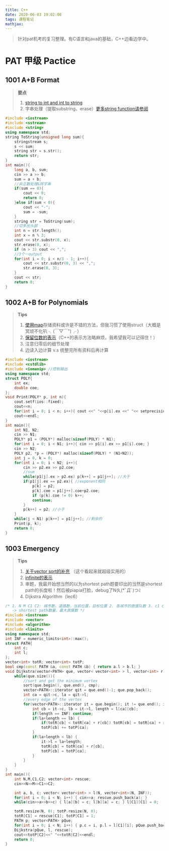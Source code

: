 ```yaml
---
title: C++
date: 2020-06-03 19:02:08
tags: 课程笔记
mathjax: 
---
```


> 针对pat机考的复习整理。有C语言和java的基础，C++边看边学中。

# PAT 甲级 Pactice

## **1001** A+B Format

> **要点**
>
> 1. [string to int and int to string](https://www.systutorials.com/convert-string-to-int-and-reverse/)
> 2. 字串处理（提取substring、erase）[更多string function请参阅](http://www.cplusplus.com/reference/string/basic_string/)

```c++
#include <iostream>
#include <sstream>
#include <string>
using namespace std;
string ToString(unsigned long sum){
    stringstream s;
    s << sum;
    string str = s.str();
    return str;
}
int main(){
    long a, b, sum;
    cin >> a >> b;
    sum = a + b;
    //非正数处理&转字串
    if(sum == 0){
        cout << 0;
        return 0;
    }else if(sum < 0){
        cout << "-";
        sum = -sum;
    }
    string str = ToString(sum);
    //切多出头部
    int n = str.length();
    int x = n % 3;
    cout << str.substr(0, x);
    str.erase(0, x);
    if (n > 3) cout << ",";
    //3个一output
    for(int i = 0; i < n/3 - 1; i++){
        cout << str.substr(0, 3) << ",";
        str.erase(0, 3);
    }
    cout << str;
    return 0;
}
```

## **1002** A+B for Polynomials

> **Tips**
>
> 1. [使用map](https://blog.csdn.net/a845717607/article/details/86508227)存储资料或许是不错的方法，但我习惯了使用struct（大概是冥顽不化叭 ╮(￣▽￣")╭ ）
> 2. [保留位数的表示](https://blog.csdn.net/qq_36667170/article/details/79265224)（C++的表示方法略麻烦，我希望我可以记得住！）
> 3. 注意归零后的细节处理
> 4. 边读入边计算 v.s 统整完所有资料后再计算

```C++
#include <iostream>
#include <cstdlib>
#include <iomanip> //控制输出
using namespace std;
struct POLY{
    int ex;
    double coe;
};
void Print(POLY* p, int n){
    cout.setf(ios::fixed);
    cout<<n;
    for(int i = 0; i < n; i++){ cout <<" "<<p[i].ex <<" "<< setprecision(1)<<p[i].coe; }
    cout<<endl;
}
int main(){
    int N1, N2;
    cin >> N1;
    POLY* p1 = (POLY*) malloc(sizeof(POLY) * N1);
    for(int i = 0; i < N1; i++){ cin >> p1[i].ex >> p1[i].coe; }
    cin >> N2;
    POLY p2, *p = (POLY*) malloc(sizeof(POLY) * (N1+N2));
    int j = 0, k = 0;
    for(int i = 0; i < N2; i++){
        cin >> p2.ex >> p2.coe;
        //sum
        while(p1[j].ex > p2.ex) p[k++] = p1[j++]; //大于
        if(p1[j].ex == p2.ex){ //exponent相同
            p[k] = p2;
            p[k].coe = p1[j++].coe+p2.coe;
            if (p[k].coe != 0) k++;
            continue;
        }
        p[k++] = p2; //小于
    }
    while(j < N1) p[k++] = p1[j++]; //剩余的
    Print(p, k);
    return 0;
}
```

## 1003 Emergency

> **Tips**
>
> 1. [关于vector sort的补充](https://www.itread01.com/content/1544347654.html)  （这个看起来就超级实用的）
> 2. [infinite的表示](https://cloud.tencent.com/developer/ask/96717)
> 3. 审题，我最开始想当然的以为shortest path题要印出的当然是shortest path的长度啦！然后被piapia打脸，debug了N久(*ﾟДﾟ)つﾐ
> 4. Dijkstra Algorithm（lec6）

```c++
/* 1. N M C1 C2: 城市数，道路数，当前位置，目标位置 2. 各城市的救援队数 3. c1 c2 l...
   -> shortest path数量，最大救援数 */
#include <iostream>
#include <vector>
#include <algorithm>
#include <limits>
using namespace std;
int INF = numeric_limits<int>::max();
struct PATH{
    int c;
    int l;
};
vector<int> totR; vector<int> totP;
bool cmp(const PATH &a, const PATH &b) { return a.l > b.l; }
void Dijkstra(vector<PATH> que, vector< vector<int> > l, vector<int> r){
    while(que.size()){
        //sort and get the minimum vertex
        sort(que.begin(), que.end(), cmp);
        vector<PATH>::iterator qit = que.end()-1; que.pop_back();
        int ca = qit->c, la = qit->l;
        //every edge of the vertex
        for(vector<PATH>::iterator it = que.begin(); it != que.end(); it++){
            int cb = it->c, lb = it->l, length = l[ca][cb];
            if(length == INF) continue;
            if(la+length == lb) {
                if(totR[cb] < totR[ca] + r[cb]) totR[cb] = totR[ca] + r[cb];
                totP[cb] += totP[ca];
            }
            if(la+length < lb) { 
                it->l = la+length; 
                totR[cb] = totR[ca] + r[cb]; 
                totP[cb] = totP[ca]; 
            }
        }
    }
}
int main(){
    int N,M,C1,C2; vector<int> rescue;
    cin>>N>>M>>C1>>C2;

    int a, b, c; vector< vector<int> > l(N, vector<int>(N, INF)); 
    for(int i = 0; i < N; i++) { cin>>a; rescue.push_back(a); } 
    while(cin>>a>>b>>c) { l[a][b] = c; l[b][a] = c; } l[C1][C1] = 0;

    totR.resize(N, 0); totP.resize(N, 0);
    totR[C1] = rescue[C1]; totP[C1] = 1;
    PATH p; vector<PATH> pQue;
    for(int i = 0; i < N; i++) { p.c = i, p.l = l[C1][i]; pQue.push_back(p); }
    Dijkstra(pQue, l, rescue);
    cout<<totP[C2]<<" "<<totR[C2]<<endl;
    return 0;
}
```


